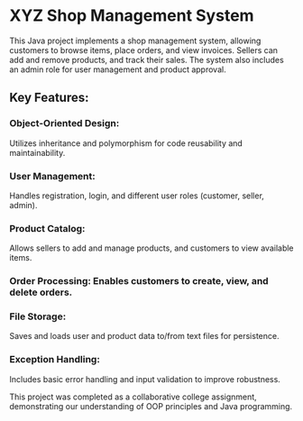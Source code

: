 # XYZ Shop Management System

This Java project implements a shop management system, allowing customers to browse items, place orders, and view invoices. Sellers can add and remove products, and track their sales. The system also includes an admin role for user management and product approval.

## Key Features:

### Object-Oriented Design:
 Utilizes inheritance and polymorphism for code reusability and maintainability.
### User Management: 
Handles registration, login, and different user roles (customer, seller, admin).
### Product Catalog: 
Allows sellers to add and manage products, and customers to view available items.
### Order Processing: Enables customers to create, view, and delete orders.
### File Storage: 
Saves and loads user and product data to/from text files for persistence.
### Exception Handling: 
Includes basic error handling and input validation to improve robustness.

This project was completed as a collaborative college assignment, demonstrating our understanding of OOP principles and Java programming.
